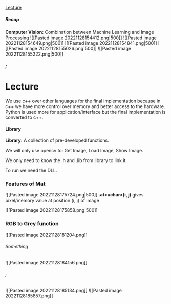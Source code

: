 [Lecture](https://changemakereducation-my.sharepoint.com/personal/susanna_tegnevall_cmeducations_se/_layouts/15/onedrive.aspx?ga=1&id=%2Fpersonal%2Fsusanna%5Ftegnevall%5Fcmeducations%5Fse%2FDocuments%2FInspelningar%2FAI%2F11%20oct%20%2D%20Lecture%20Homam%20Mokayed%2D20221011%5F170035%2DMeeting%20Recording%2Emp4&parent=%2Fpersonal%2Fsusanna%5Ftegnevall%5Fcmeducations%5Fse%2FDocuments%2FInspelningar%2FAI)

##### Recap
**Computer Vision:** Combination between Machine Learning and Image Processing
![[Pasted image 20221128154412.png|500]]
![[Pasted image 20221128154649.png|500]]
![[Pasted image 20221128154841.png|500]]
![[Pasted image 20221128155026.png|500]]
![[Pasted image 20221128155222.png|500]]
##### ;

# Lecture
We use c++ over other languages for the final implementation because in c++ we have more control over memory and better access to the hardware. 
Python is used more for application/interface but the final implementation is converted to c++.

#### Library
**Library:** A collection of pre-developed functions.

We will only use opencv to: Get Image, Load Image, Show Image.

We only need to know the .h and .lib from library to link it.

To run we need the DLL.


### Features of Mat
![[Pasted image 20221128175724.png|500]]
**.at<uchar<(i, j)** gives pixel/memory value at position (i, j) of image

![[Pasted image 20221128175858.png|500]]

### RGB to Grey function

![[Pasted image 20221128181204.png]]
###### Something
![[Pasted image 20221128184156.png]]
###### ;

![[Pasted image 20221128185134.png]]
![[Pasted image 20221128185857.png]]






